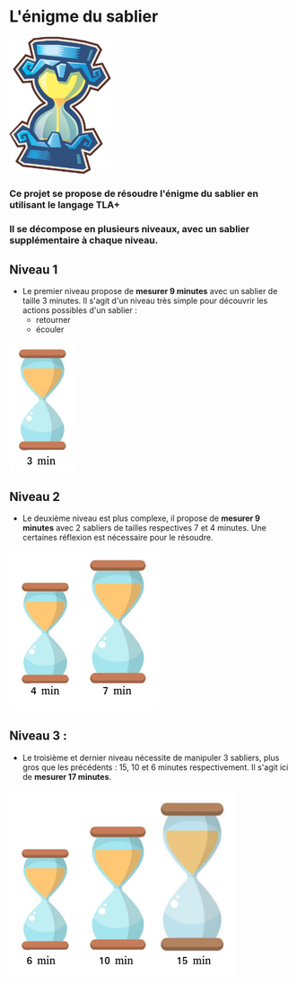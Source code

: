 # L'énigme du sablier





<img src="./Phantom_Hourglass.png" alt="Phantom_Hourglass" style="zoom: 30%;" />



### Ce projet se propose de résoudre l'énigme du sablier en utilisant le langage **TLA+**



### Il se décompose en plusieurs niveaux, avec un sablier supplémentaire à chaque niveau.



## 											Niveau 1 

- Le premier niveau propose de **mesurer 9 minutes** avec un sablier de taille 3 minutes. Il s'agit d'un niveau très simple pour découvrir les actions possibles d'un sablier :
  - retourner
  - écouler

![niveau-1](./img/niveau-1.png)



## 												Niveau 2

- Le deuxième niveau est plus complexe, il propose de **mesurer 9 minutes** avec 2 sabliers de tailles respectives 7 et 4 minutes. Une certaines réflexion est nécessaire pour le résoudre.

![niveau-2](./img/niveau-2.png)

## 												Niveau 3 : 

- Le troisième et dernier niveau nécessite de manipuler 3 sabliers, plus gros que les précédents : 15, 10 et 6 minutes respectivement. Il s'agit ici de **mesurer 17 minutes**.

![niveau-3](./img/niveau-3.png)

